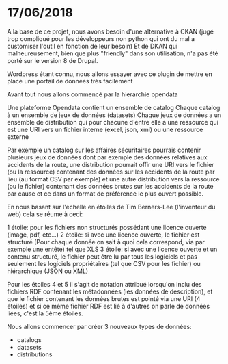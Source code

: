 # 17/06/2018


A la base de ce projet, nous avons besoin d'une alternative à CKAN (jugé trop compliqué pour les développeurs non python qui ont du mal a customiser l'outil en fonction de leur besoin)
Et de DKAN qui malheureusement, bien que plus "friendly" dans son utilisation, n'a pas été porté sur le version 8 de Drupal.

Wordpress étant connu, nous allons essayer avec ce plugin de mettre en place une portail de données très facilement

Avant tout nous allons commencé par la hierarchie opendata


Une plateforme Opendata contient un ensemble de catalog
Chaque catalog à un ensemble de jeux de données (datasets)
Chaque jeux de données a un ensemble de distribution qui pour chacune d'entre elle a une ressource qui est une URI vers un fichier interne (excel, json, xml) ou une ressource externe

Par exemple un catalog sur les affaires sécuritaires pourrais contenir plusieurs jeux de données dont par exemple des données relatives aux accidents de la route, une distribution pourrait offir une URI vers le fichier (ou la ressource) contenant des données sur les accidents de la route par lieu (au format CSV par exemple) et une autre distribution vers la ressource (ou le fichier) contenant des données brutes sur les accidents de la route par cause et ce dans un format de préférence le plus ouvert possible.

En nous basant sur l'echelle en étoiles de Tim Berners-Lee (l'inventeur du web) cela se réume à ceci:

1 étoile: pour les fichiers non structurés possédant une licence ouverte (image, pdf, etc...)
2 étoile: si avec une licence ouverte, le fichier est structuré (Pour chaque donnée on sait à quoi cela correspond, via par exemple une entête) tel que XLS
3 étoile: si avec une licence ouverte et un contenu structuré, le fichier peut être lu par tous les logiciels et pas seulement les logiciels propriétaires (tel que CSV pour les fichier) ou hiérarchique (JSON ou XML)

Pour les étoiles 4 et 5 il s'agit de notation attribué lorsqu'on inclu des fichiers RDF contenant les métadonnées (les données de description), et que le fichier contenant les données brutes est pointé via une URI (4 étoiles) et si ce même fichier RDF est lié à d'autres on parle de données liées, c'est la 5ème étoiles.

Nous allons commencer par créer 3 nouveaux types de données:

- catalogs
- datasets
- distributions
    
    
    
    
    
    
    
    
    
    
    
    
    
    
    
    
    
    
    
    
    
    
    
    
    
    
    
    
    
    
    
